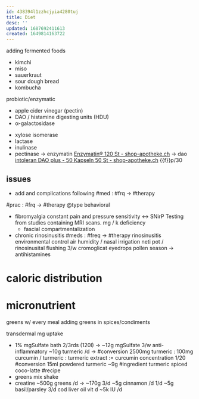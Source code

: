 ```yaml
---
id: 438394l1zzhcjyia4280tuj
title: Diet
desc: ''
updated: 1687692411613
created: 1649814163722
---
```


adding fermented foods
- kimchi
- miso
- sauerkraut
- sour dough bread
- kombucha

probiotic/enzymatic
- apple cider vinegar (pectin)
- DAO / histamine digesting units (HDU)
- α-galactosidase
+ xylose isomerase
+ lactase
+ inulinase
+ pectinase
-> enzymatin [Enzymatin® 120 St - shop-apotheke.ch](https://www.shop-apotheke.ch/de/beauty/3364323/enzymatin.htm?eventName=click%20on%20product%20list%20item&eventType=click&objectIDs=[03364323]&position=2&query=galactosidase&queryID=3d4c01f3cc55d8b68afefd5ecac402f1)
-> dao [intoleran DAO plus - 50 Kapseln 50 St - shop-apotheke.ch](https://www.shop-apotheke.ch/de/artikel/BE04567228/intoleran-dao-plus-50-kapseln.htm?query=dao&queryID=36b3a7461f75a54a975126cd73645e9b&objectIDs=[BE04567228]&position=4&eventName=click%20on%20product%20in%20suggest&eventType=click)
\{{f}}p/30

## issues
- add and complications following
  #med : #frq -> #therapy

#prac : #frq -> #therapy
@type behavioral

- fibromyalgia
  constant pain and pressure sensitivity
   &lt;-> SNirP Testing from studies containing MRI scans.
    mg / k deficiency
  - fascial compartmentalization
- chronic rinosinusitis
  #meds : #freq -> #therapy
  rinosinusitis
    environmental control
      air humidity / nasal irrigation
      neti pot / rinosinusital flushing 3/w
    cromoglicat eyedrops
    pollen season -> antihistamines

# caloric distribution
# micronutrient
greens w/ every meal
adding greens in spices/condiments

transdermal mg uptake

- 1% mgSulfate bath 2/3rds (120l) -> ~12g mgSulfate 3/w
  anti-inflammatory
  ~10g turmeric /d ->
  #conversion 2500mg turmeric : 100mg curcumin / turmeric : turmeric extract := curcumin concentration 1/20
  #conversion 15ml powdered turmeric ~9g
      #ingredient turmeric
      spiced coco-latte #recipe
- greens mix shake
- creatine
  ~500g greens /d -> ~170g 3/d
  ~5g cinnamon /d 1/d
  ~5g basil/parsley 3/d
  cod liver oil
  vit d ~5k IU /d
